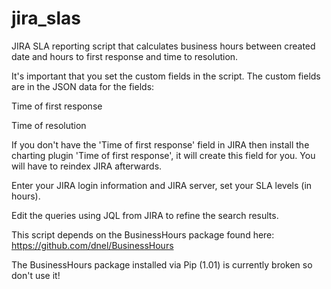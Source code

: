 jira_slas
=========

JIRA SLA reporting script that calculates business hours between created date and hours to first response and time to resolution.

It's important that you set the custom fields in the script.  The custom fields are in the JSON data for the fields:

Time of first response

Time of resolution

If you don't have the 'Time of first response' field in JIRA then install the charting plugin 'Time of first response', it will create this field for you.  You will have to reindex JIRA afterwards.

Enter your JIRA login information and JIRA server, set your SLA levels (in hours).

Edit the queries using JQL from JIRA to refine the search results.

This script depends on the BusinessHours package found here:
https://github.com/dnel/BusinessHours

The BusinessHours package installed via Pip (1.01) is currently broken so don't use it!
